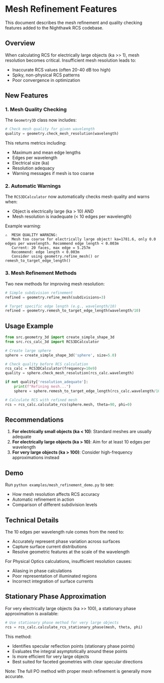# Mesh Refinement Features

This document describes the mesh refinement and quality checking features added to the Nighthawk RCS codebase.

## Overview

When calculating RCS for electrically large objects (ka >> 1), mesh resolution becomes critical. Insufficient mesh resolution leads to:
- Inaccurate RCS values (often 20-40 dB too high)
- Spiky, non-physical RCS patterns
- Poor convergence in optimization

## New Features

### 1. Mesh Quality Checking

The `Geometry3D` class now includes:

```python
# Check mesh quality for given wavelength
quality = geometry.check_mesh_resolution(wavelength)
```

This returns metrics including:
- Maximum and mean edge lengths
- Edges per wavelength
- Electrical size (ka)
- Resolution adequacy
- Warning messages if mesh is too coarse

### 2. Automatic Warnings

The `RCS3DCalculator` now automatically checks mesh quality and warns when:
- Object is electrically large (ka > 10) AND
- Mesh resolution is inadequate (< 10 edges per wavelength)

Example warning:
```
⚠️  MESH QUALITY WARNING:
   Mesh too coarse for electrically large object! ka=1781.6, only 0.0 edges per wavelength. Recommend edge length < 0.003m
   Current: 20 faces, max edge = 5.257m
   Recommend: edge length < 0.003m
   Consider using geometry.refine_mesh() or remesh_to_target_edge_length()
```

### 3. Mesh Refinement Methods

Two new methods for improving mesh resolution:

```python
# Simple subdivision refinement
refined = geometry.refine_mesh(subdivisions=3)

# Target specific edge length (e.g., wavelength/10)
refined = geometry.remesh_to_target_edge_length(wavelength/10)
```

## Usage Example

```python
from src.geometry_3d import create_simple_shape_3d
from src.rcs_calc_3d import RCS3DCalculator

# Create large sphere
sphere = create_simple_shape_3d('sphere', size=5.0)

# Check quality before RCS calculation
rcs_calc = RCS3DCalculator(frequency=10e9)
quality = sphere.check_mesh_resolution(rcs_calc.wavelength)

if not quality['resolution_adequate']:
    print(f"Refining mesh...")
    sphere = sphere.remesh_to_target_edge_length(rcs_calc.wavelength/10)

# Calculate RCS with refined mesh
rcs = rcs_calc.calculate_rcs(sphere.mesh, theta=90, phi=0)
```

## Recommendations

1. **For electrically small objects (ka < 10)**: Standard meshes are usually adequate
2. **For electrically large objects (ka > 10)**: Aim for at least 10 edges per wavelength
3. **For very large objects (ka > 100)**: Consider high-frequency approximations instead

## Demo

Run `python examples/mesh_refinement_demo.py` to see:
- How mesh resolution affects RCS accuracy
- Automatic refinement in action
- Comparison of different subdivision levels

## Technical Details

The 10 edges per wavelength rule comes from the need to:
- Accurately represent phase variation across surfaces
- Capture surface current distributions
- Resolve geometric features at the scale of the wavelength

For Physical Optics calculations, insufficient resolution causes:
- Aliasing in phase calculations
- Poor representation of illuminated regions
- Incorrect integration of surface currents

## Stationary Phase Approximation

For very electrically large objects (ka >> 100), a stationary phase approximation is available:

```python
# Use stationary phase method for very large objects
rcs = rcs_calc.calculate_rcs_stationary_phase(mesh, theta, phi)
```

This method:
- Identifies specular reflection points (stationary phase points)
- Evaluates the integral asymptotically around these points
- Is more efficient for very large objects
- Best suited for faceted geometries with clear specular directions

Note: The full PO method with proper mesh refinement is generally more accurate.